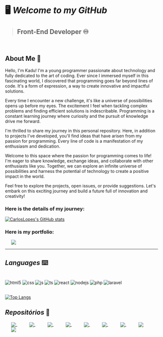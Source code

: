 # 🖥️ *Welcome to my GitHub*
> ## Front-End Developer ♾️

<br/>

## About Me 📎

Hello, I'm Kadu! I'm a young programmer passionate about technology and fully dedicated to the art of coding. Ever since I immersed myself in this fascinating world, I discovered that programming goes far beyond lines of code. It's a form of expression, a way to create innovative and impactful solutions.

Every time I encounter a new challenge, it's like a universe of possibilities opens up before my eyes. The excitement I feel when tackling complex problems and finding efficient solutions is indescribable. Programming is a constant learning journey where curiosity and the pursuit of knowledge drive me forward.

I'm thrilled to share my journey in this personal repository. Here, in addition to projects I've developed, you'll find ideas that have arisen from my passion for programming. Every line of code is a manifestation of my enthusiasm and dedication.

Welcome to this space where the passion for programming comes to life! I'm eager to share knowledge, exchange ideas, and collaborate with other enthusiasts like you. Together, we can explore an infinite universe of possibilities and harness the potential of technology to create a positive impact in the world.

Feel free to explore the projects, open issues, or provide suggestions. Let's embark on this exciting journey and build a future full of innovation and creativity!

### Here is the details of my journey:

[![CarlosLopes's GitHub stats](https://github-readme-stats.vercel.app/api?username=CarlosPegoraro&show_icons=true&theme=tokyonight&locale=en)](https://github.com/CarlosPegoraro)

### Here is my portfolio:
</a>
  <a style="margin: 10px 20px" href="https://github.com/CarlosPegoraro/portfolio">
  <img align="center" src="https://github-readme-stats.vercel.app/api/pin/?username=CarlosPegoraro&repo=portfolio&theme=tokyonight" />
 </a>

***

## __*Languages*__ ⌨️

<div style="display: inline_block"> <br/>
  <img align="center" alt="html5" src="https://img.shields.io/badge/HTML5-E34F26?style=for-the-badge&logo=html5&logoColor=white" />
  <img align="center" alt="css" src="https://img.shields.io/badge/CSS3-1572B6?style=for-the-badge&logo=css3&logoColor=white" />
  <img align="center" alt="js" src="https://img.shields.io/badge/JavaScript-F7DF1E?style=for-the-badge&logo=javascript&logoColor=black" />
  <img align="center" alt="ts" src="https://img.shields.io/badge/TypeScript-007ACC?style=for-the-badge&logo=typescript&logoColor=white" />
  <img align="center" alt="react" src="https://img.shields.io/badge/React-20232A?style=for-the-badge&logo=react&logoColor=61DAFB" />
  <img align="center" alt="nodejs" src="https://img.shields.io/badge/Node.js-43853D?style=for-the-badge&logo=node.js&logoColor=white" />
  <img align="center" alt="php" src="https://img.shields.io/badge/PHP-777BB4?style=for-the-badge&logo=php&logoColor=white" />
  <img align="center" alt="laravel" src="https://img.shields.io/badge/Laravel-FF2D20?style=for-the-badge&logo=laravel&logoColor=white" />
</div>

<br/>

[![Top Langs](https://github-readme-stats.vercel.app/api/top-langs/?username=CarlosPegoraro&theme=tokyonight&locale=en)](https://github.com/CarlosPegoraro)

## __*Repositórios*__ 💾

<div style="display: inline_block">
<a style="margin: 10px 20px" href="https://github.com/CarlosPegoraro/100Days100Codes">
  <img align="center" src="https://github-readme-stats.vercel.app/api/pin/?username=CarlosPegoraro&repo=100Days100Codes&theme=tokyonight" />
</a>
<a style="margin: 10px 20px" href="https://github.com/CarlosPegoraro/AppMed">
  <img align="center" src="https://github-readme-stats.vercel.app/api/pin/?username=CarlosPegoraro&repo=AppMed&theme=tokyonight" />
</a>
<a style="margin: 10px 20px" href="https://github.com/CarlosPegoraro/horizonbank">
  <img align="center" src="https://github-readme-stats.vercel.app/api/pin/?username=CarlosPegoraro&repo=horizonbank&theme=tokyonight" />
</a>
<a style="margin: 10px 20px" href="https://github.com/CarlosPegoraro/CifraHall">
  <img align="center" src="https://github-readme-stats.vercel.app/api/pin/?username=CarlosPegoraro&repo=CifraHall&theme=tokyonight" />
</a>
<a style="margin: 10px 20px" href="https://github.com/CarlosPegoraro/Blues">
  <img align="center" src="https://github-readme-stats.vercel.app/api/pin/?username=CarlosPegoraro&repo=Blues&theme=tokyonight" />
</a>
<a style="margin: 10px 20px" href="https://github.com/CarlosPegoraro/Cinehub">
  <img align="center" src="https://github-readme-stats.vercel.app/api/pin/?username=CarlosPegoraro&repo=Cinehub&theme=tokyonight" />
</a>
<a style="margin: 10px 20px" href="https://github.com/CarlosPegoraro/Projetos">
  <img align="center" src="https://github-readme-stats.vercel.app/api/pin/?username=CarlosPegoraro&repo=Projetos&theme=tokyonight" />
</a>
<a style="margin: 10px 20px" href="https://github.com/CarlosPegoraro/Cursos">
  <img align="center" src="https://github-readme-stats.vercel.app/api/pin/?username=CarlosPegoraro&repo=Cursos&theme=tokyonight" />
 </a>
  <a style="margin: 10px 20px" href="https://github.com/CarlosPegoraro/PythonCC">
  <img align="center" src="https://github-readme-stats.vercel.app/api/pin/?username=CarlosPegoraro&repo=PythonCC&theme=tokyonight" />
 </a>
  
 </div>


